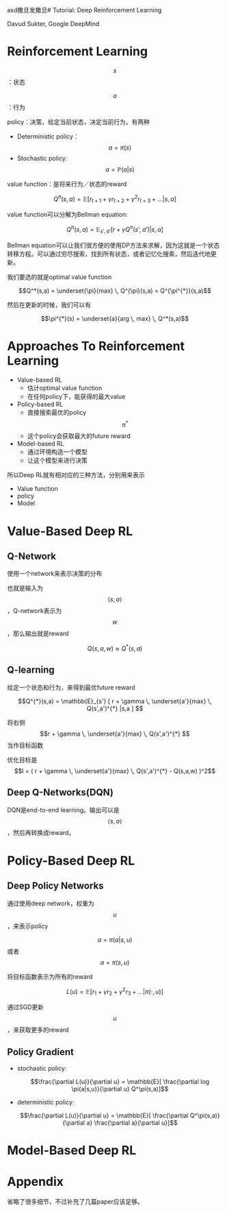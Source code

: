 asd撒旦发撒旦# Tutorial: Deep Reinforcement Learning

Davud Sukter, Google DeepMind

# Reinforcement Learning

$$s$$：状态

$$a$$：行为

policy：决策，给定当前状态，决定当前行为，有两种

+ Deterministic policy：$$a = \pi (s)$$
+ Stochastic policy: $$a = \mathbb{P}(a|s)$$

value function：是将来行为／状态的reward

$$Q^{\pi}(s,a) = \mathbb{E}[r_{t+1} + \gamma r_{t+2} + \gamma^2 r_{t+3} + ... | s,a]$$

value function可以分解为Bellman equation:

$$Q^{\pi}(s,a) = \mathbb{E}_{s',a'} [ r + \gamma Q^{\pi}(s',a') |s,a ] $$

Bellman equation可以让我们很方便的使用DP方法来求解，因为这就是一个状态转移方程。可以通过穷尽搜索，找到所有状态，或者记忆化搜索，然后迭代地更新。

我们要选的就是optimal value function

$$Q^*(s,a) = \underset{\pi}{max} \, Q^{\pi}(s,a) = Q^{\pi^{*}}(s,a)$$

然后在更新的时候，我们可以有

$$\pi^{*}(s) = \underset{a}{arg \, max} \, Q^*(s,a)$$

# Approaches To Reinforcement Learning

+ Value-based RL
    + 估计optimal value function
    + 在任何policy下，能获得的最大value
+ Policy-based RL
    + 直接搜索最优的policy $$\pi^*$$
    + 这个policy会获取最大的future reward
+ Model-based RL
    + 通过环境构造一个模型
    + 让这个模型来进行决策

所以Deep RL就有相对应的三种方法，分别用来表示
+ Value function
+ policy
+ Model

# Value-Based Deep RL

## Q-Network

使用一个network来表示决策的分布

也就是输入为$$\langle s, a \rangle$$，Q-network表示为$$w$$，那么输出就是reward

$$ Q(s,a,w) \approx Q^*(s,a) $$

## Q-learning

给定一个状态和行为，来得到最优future reward

$$Q^{*}(s,a) = \mathbb{E}_{s'} [ r + \gamma \, \underset{a'}{max} \, Q(s',a')^{*} |s,a ] $$

将右侧 $$r + \gamma \, \underset{a'}{max} \, Q(s',a')^{*} $$当作目标函数

优化目标是$$I = ( r + \gamma \, \underset{a'}{max} \, Q(s',a')^{*} - Q(s,a,w) )^2$$

## Deep Q-Networks(DQN)

DQN是end-to-end learning。输出可以是$$\langle s, a \rangle$$，然后再转换成reward。

# Policy-Based Deep RL

## Deep Policy Networks

通过使用deep network，权重为$$u$$，来表示policy

$$ a = \pi(a|s,u) $$ 或者 $$a = \pi(s,u)$$

将目标函数表示为所有的reward

$$ L(u) = \mathbb{E}[r_1 + \gamma r_2 + \gamma^2 r_3 + ... | \pi(\cdot,u)] $$

通过SGD更新$$u$$，来获取更多的reward

## Policy Gradient

+ stochastic policy:

    $$\frac{\partial L(u)}{\partial u} = \mathbb{E}[ \frac{\partial log \pi(a|s,u)}{\partial u} Q^\pi(s,a)]$$
    
+ deterministic policy:

    $$\frac{\partial L(u)}{\partial u} = \mathbb{E}[ \frac{\partial Q^\pi(s,a)}{\partial a} \frac{\partial a}{\partial u}]$$

# Model-Based Deep RL

# Appendix

省略了很多细节，不过补充了几篇paper应该足够。